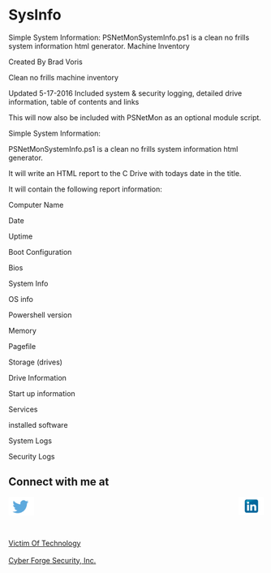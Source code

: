 # SysInfo
Simple System Information:  PSNetMonSystemInfo.ps1 is a clean no frills system information html generator.
Machine Inventory

Created By Brad Voris

Clean no frills machine inventory

Updated 5-17-2016 Included system & security logging, detailed drive information, table of contents and links

This will now also be included with PSNetMon as an optional module script.

 

Simple System Information:

PSNetMonSystemInfo.ps1 is a clean no frills system information html generator.

It will write an HTML report to the C Drive with todays date in the title.

It will contain the following report information:

Computer Name

Date

Uptime

Boot Configuration

Bios

System Info

OS info

Powershell version

Memory

Pagefile

Storage (drives)

Drive Information

Start up information

Services

installed software

System Logs

Security Logs

## Connect with me at

<a href="https://twitter.com/HMInfoSecViking?ref_src=twsrc%5Etfw"><IMG SRC="https://github.com/bvoris/bvoris/blob/master/twitter.jpg" WIDTH=10% HEIGHT=10% ALIGN=LEFT></a>

<a href="https://www.linkedin.com/in/brad-voris" target="_blank"><IMG SRC="https://github.com/bvoris/bvoris/blob/master/linkedin.png" WIDTH=10% HEIGHT=4% ALIGN=RIGHT></a>

<BR /><BR />
<BR /><BR />

<A HREF="https://www.victimoftechnology.com">Victim Of Technology<A />
<BR /><BR />
<A HREF="https://www.cyberforgesecurity.com">Cyber Forge Security, Inc.<A />
<BR /><BR />
